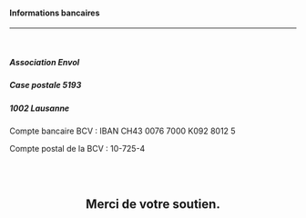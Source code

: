 #### Informations bancaires
<hr>

<br/>

##### Association Envol

##### Case postale 5193

##### 1002 Lausanne

Compte bancaire BCV : IBAN CH43 0076 7000 K092 8012 5

Compte postal de la BCV : 10-725-4

<br />
<br />

<div align="center" class="text-brand-dark-blue font-semibold">
  
  ## Merci de votre soutien.

</div>
